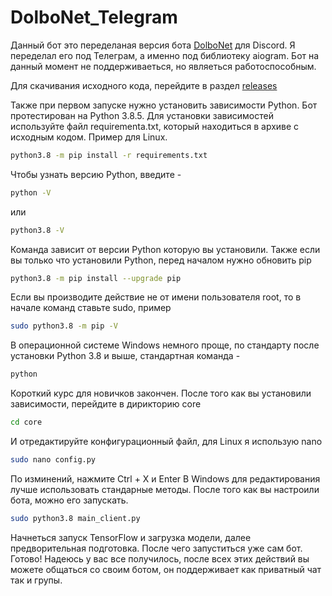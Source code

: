 # DolboNet_Telegram
Данный бот это переделаная версия бота [DolboNet](https://github.com/sergree/DolboNet) для Discord. Я переделал его под Телеграм, а именно под библиотеку aiogram. Бот на данный момент не поддерживаеться, но являеться работоспособным.

Для скачивания исходного кода, перейдите в раздел [releases](https://github.com/koval01/DolboNet_Telegram/releases)

Также при первом запуске нужно установить зависимости Python. Бот протестирован на Python 3.8.5.
Для установки зависимостей используйте файл requirementa.txt, который находиться в архиве с исходным кодом.
Пример для Linux.
```sh
python3.8 -m pip install -r requirements.txt
```
Чтобы узнать версию Python, введите - 
```sh
python -V
```
или
```sh
python3.8 -V
```
Команда зависит от версии Python которую вы установили.
Также если вы только что установили Python, перед началом нужно обновить pip
```sh
python3.8 -m pip install --upgrade pip
```
Если вы производите действие не от имени пользователя root, то в начале команд ставьте sudo, пример
```sh
sudo python3.8 -m pip -V
```
В операционной системе Windows немного проще, по стандарту после установки Python 3.8 и выше, стандартная команда - 
```sh
python
```
Короткий курс для новичков закончен.
После того как вы установили зависимости, перейдите в дирикторию core
```sh
cd core
```
И отредактируйте конфигурационный файл, для Linux я использую nano
```sh
sudo nano config.py
```
По изминений, нажмите Ctrl + X и Enter
В Windows для редактирования лучше использовать стандарные методы.
После того как вы настроили бота, можно его запускать.
```sh
sudo python3.8 main_client.py
```
Начнеться запуск TensorFlow и загрузка модели, далее предворительная подготовка. После чего запуститься уже сам бот.
Готово! Надеюсь у вас все получилось, после всех этих действий вы можете общаться со своим ботом, он поддерживает как приватный чат так и групы. 
